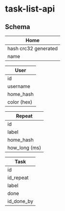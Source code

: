 # task-list-api

## Schema

| Home                 |
| -------------------- |
| hash crc32 generated |
| name                 |

| User        |
| ----------- |
| id          |
| username    |
| home_hash   |
| color (hex) |  |

| Repeat        |
| ------------- |
| id            |
| label         |
| home_hash     |
| how_long (ms) |

| Task       |
| ---------- |
| id         |
| id_repeat  |
| label      |
| done       |
| id_done_by |
